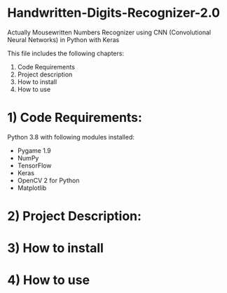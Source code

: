 # Handwritten-Digits-Recognizer-2.0

Actually Mousewritten Numbers Recognizer using CNN (Convolutional Neural Networks) in Python with Keras

This file includes the following chapters:
1) Code Requirements
2) Project description
3) How to install
4) How to use

# 1) Code Requirements:
Python 3.8 with following modules installed:
* Pygame 1.9
* NumPy
* TensorFlow
* Keras
* OpenCV 2 for Python
* Matplotlib

# 2) Project Description:


# 3) How to install


# 4) How to use
